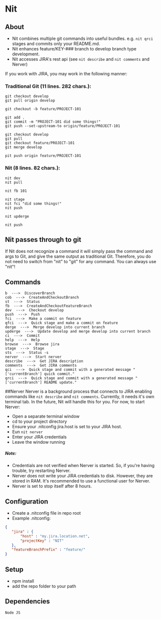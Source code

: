 # Nit

## About
 - Nit combines multiple git commands into useful bundles.  e.g. ```nit qrci``` stages and commits only your README.md.
 - Nit enhances feature/KEY-### branch to develop branch type development.
 - Nit accesses JIRA's rest api (see ```nit describe``` and ```nit comments``` and Nerver)


If you work with JIRA, you may work in the following manner:

### Traditional Git (11 lines. 282 chars.):
```
git checkout develop
git pull origin develop

git checkout -b feature/PROJECT-101

git add .
git commit -m "PROJECT-101 did some things!"
git push --set-upstream-to origin/feature/PROJECT-101

git checkout develop
git pull
git checkout feature/PROJECT-101
git merge develop

pit push origin feature/PROJECT-101
```
### Nit (8 lines. 82 chars.):
```
nit dev
nit pull

nit fb 101

nit stage
nit fci "did some things!"
nit push

nit upderge

nit push
```

## Nit passes through to git
If Nit does not recognize a command it will simply pass the command and args to Git, and give the same output as traditional Git.
Therefore, you do not need to switch from "nit" to "git" for any command.  You can always use "nit"!

## Commands
    b  --->  DiscoverBranch
    cob  --->  CreateAndCheckoutBranch
    st  --->  Status
    fb  --->  CreateAndCheckoutFeatureBranch
    dev  --->  Checkout develop
    push  --->  Push
    fci  --->  Make a commit on feature
    qfci  --->  Quick stage and make a commit on feature
    derge  --->  Merge develop into current branch
    upderge  --->  Update develop and merge develop into current branch
    ci  --->  Commit
    help  --->  Help
    browse  --->  Browse jira
    stage  --->  Stage
    sts  --->  Status -s
    nerver  --->  Start nerver
    describe  --->  Get JIRA description
    comments  --->  Get JIRA comments
    qci  --->  Quick stage and commit with a generated message "['currentBranch'] quick commit."
    qrci  --->  Quick stage and commit with a generated message "['currentBranch'] README update."

##Nerver
Nerver is a background process that connects to JIRA enabling commands like ```nit describe``` and ```nit comments```.
Currently, it needs it's own terminal tab.  In the future, Nit will handle this for you.
For now, to start Nerver:
 - Open a separate terminal window
 - cd to your project directory
 - Ensure your .nitconfig jira.host is set to your JIRA host.
 - Eun ```nit nerver```
 - Enter your JIRA credentials
 - Leave the window running

##### Note:
 - Credentials are not verified when Nerver is started.  So, if you're having trouble, try restarting Nerver.
 - Nerver does not write your JIRA credentials to disk.  However, they are stored in RAM.  It's recommended to use a functional user for Nerver.
 - Nerver is set to stop itself after 8 hours.

## Configuration
 - Create a .nitconfig file in repo root
 - Example .nitconfig:
```json
{
   "jira" : {
       "host" : "my.jira.location.net",
       "projectKey" : "NIT"
   },
   "featureBranchPrefix" : "feature/"
}
```

## Setup
 - npm install
 - add the repo folder to your path

## Dependencies
    Node JS
